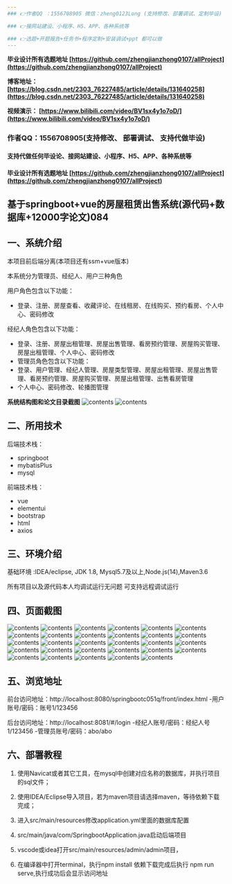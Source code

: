 ```yaml
---
### 👉作者QQ ：1556708905 微信：zheng0123Long (支持修改、部署调试、定制毕设)

### 👉接网站建设、小程序、H5、APP、各种系统等

### 👉选题+开题报告+任务书+程序定制+安装调试+ppt 都可以做
---
```


**毕业设计所有选题地址 [https://github.com/zhengjianzhong0107/allProject](https://github.com/zhengjianzhong0107/allProject)**

**博客地址：
[https://blog.csdn.net/2303_76227485/article/details/131640258](https://blog.csdn.net/2303_76227485/article/details/131640258)**

**视频演示：
[https://www.bilibili.com/video/BV1sx4y1o7oD/](https://www.bilibili.com/video/BV1sx4y1o7oD/)**

 

### 作者QQ：1556708905(支持修改、 部署调试、 支持代做毕设)

#### 支持代做任何毕设论、接网站建设、小程序、H5、APP、各种系统等

**毕业设计所有选题地址 [https://github.com/zhengjianzhong0107/allProject](https://github.com/zhengjianzhong0107/allProject)**

## 基于springboot+vue的房屋租赁出售系统(源代码+数据库+12000字论文)084

## 一、系统介绍

本项目前后端分离(本项目还有ssm+vue版本)

本系统分为管理员、经纪人、用户三种角色

用户角色包含以下功能：

- 登录、注册、房屋查看、收藏评论、在线租房、在线购买、预约看房、个人中心、密码修改

经纪人角色包含以下功能：

- 登录、注册、房屋出租管理、房屋出售管理、看房预约管理、房屋购买管理、房屋出租管理、个人中心、密码修改
- 管理员角色包含以下功能：
- 登录、用户管理、经纪人管理、房屋类型管理、房屋出租管理、房屋出售管理、看房预约管理、房屋购买管理、房屋出租管理、出售看房管理
- 个人中心、密码修改、轮播图管理

**系统结构图和论文目录截图**
![contents](./picture/picture00.png)
![contents](./picture/picture0.png)

## 二、所用技术

后端技术栈：

- springboot
- mybatisPlus
- mysql

前端技术栈：

- vue
- elementui
- bootstrap
- html
- axios

## 三、环境介绍

基础环境 :IDEA/eclipse, JDK 1.8, Mysql5.7及以上,Node.js(14),Maven3.6

所有项目以及源代码本人均调试运行无问题 可支持远程调试运行

## 四、页面截图

![contents](./picture/picture1.png)
![contents](./picture/picture2.png)
![contents](./picture/picture3.png)
![contents](./picture/picture4.png)
![contents](./picture/picture5.png)
![contents](./picture/picture6.png)
![contents](./picture/picture7.png)
![contents](./picture/picture8.png)
![contents](./picture/picture9.png)
![contents](./picture/picture10.png)
![contents](./picture/picture11.png)
![contents](./picture/picture12.png)
![contents](./picture/picture13.png)
![contents](./picture/picture14.png)
![contents](./picture/picture15.png)
![contents](./picture/picture16.png)
![contents](./picture/picture17.png)
![contents](./picture/picture18.png)
![contents](./picture/picture19.png)
![contents](./picture/picture20.png)
![contents](./picture/picture21.png)
![contents](./picture/picture22.png)
![contents](./picture/picture23.png)
![contents](./picture/picture24.png)
![contents](./picture/picture25.png)
![contents](./picture/picture26.png)
![contents](./picture/picture27.png)
![contents](./picture/picture28.png)
![contents](./picture/picture29.png)

## 五、浏览地址

前台访问地址：http://localhost:8080/springbootc051q/front/index.html
-用户账号/密码：账号1/123456

后台访问地址：http://localhost:8081/#/login
-经纪人账号/密码：经纪人号1/123456
-管理员账号/密码：abo/abo

## 六、部署教程

1. 使用Navicat或者其它工具，在mysql中创建对应名称的数据库，并执行项目的sql文件；

2. 使用IDEA/Eclipse导入项目，若为maven项目请选择maven，等待依赖下载完成；

3. 进入src/main/resources修改application.yml里面的数据库配置

4. src/main/java/com/SpringbootApplication.java启动后端项目

5. vscode或idea打开src/main/resources/admin/admin项目，

6. 在编译器中打开terminal，执行npm install 依赖下载完成后执行 npm run serve,执行成功后会显示访问地址

 
